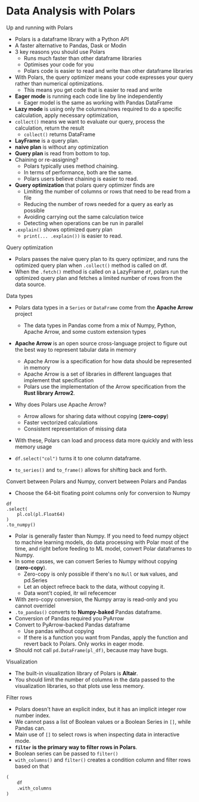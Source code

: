# Data Analysis with Polars

Up and running with Polars
- Polars is a dataframe library with a Python API 
- A faster alternative to Pandas, Dask or Modin
- 3 key reasons you should use Polars
  - Runs much faster than other dataframe libraries
  - Optimises your code for you
  - Polars code is easier to read and write than other dataframe libraries
- With Polars, the query optimizer means your code expresses your query rather than numerical optimizations.
  - This means you get code that is easier to read and write
- **Eager mode** is running each code line by line independently
  - Eager model is the same as working with Pandas DataFrame
- **Lazy mode** is using only the columns/rows required to do a specific calculation, apply necessary optimization, 
- `collect()` means we want to evaluate our query, process the calculation, return the result
  - `collect()` returns DataFrame 
- **LayFrame** is a query plan.
- **naive plan** is without any optimization
- **Query plan** is read from bottom to top.
- Chaining or re-assigning?
  - Polars typically uses method chaining.
  - In terms of performance, both are the same.
  - Polars users believe chaining is easier to read.
- **Query optimization** that polars query optimizer finds are
  - Limiting the number of columns or rows that need to be read from a file
  - Reducing the number of rows needed for a query as early as possible
  - Avoiding carrying out the same calculation twice
  - Detecting when operations can be run in parallel
- `.explain()` shows optimized query plan
  - `print(... .explain())` is easier to read.

Query optimization
- Polars passes the naive query plan to its query optimizer, and runs the optimized query plan when `.collect()` method is called on df.
- When the `.fetch()` method is called on a LazyFrame `df`, polars run the optimized query plan and fetches a limited number of rows from the data source.

Data types
- Polars data types in a `Series` or `DataFrame` come from the **Apache Arrow** project
  - The data types in Pandas come from a mix of Numpy, Python, Apache Arrow, and some custom extension types
- **Apache Arrow** is an open source cross-language project to figure out the best way to represent tabular data in memory
  - Apache Arrow is a specification for how data should be represented in memory
  - Apache Arrow is a set of libraries in different languages that implement that specification
  - Polars use the implementation of the Arrow specification from the **Rust library Arrow2**.
- Why does Polars use Apache Arrow?
  - Arrow allows for sharing data without copying (**zero-copy**)
  - Faster vectorized calculations
  - Consistent representation of missing data
- With these, Polars can load and process data more quickly and with less memory usage

- `df.select("col")` turns it to one column dataframe.
- `to_series()` and `to_frame()` allows for shifting back and forth.

Convert between Polars and Numpy, convert between Polars and Pandas
- Choose the 64-bit floating point columns only for conversion to Numpy
```
df
.select(
    pl.col(pl.Float64)
)
.to_numpy()
```
- Polar is generally faster than Numpy. If you need to feed numpy object to machine learning models, do data processing with Polar most of the time, and right before feeding to ML model, convert Polar dataframes to Numpy.
- In some casses, we can convert Series to Numpy without copying (**zero-copy**).
  - Zero-copy is only possible if there's no `Null` or `NaN` values, and pd.Series
  - Let an object refrece back to the data, without copying it.
  - Data wont't copied, itr wil refecemcer 
- With zero-copy conversion, the Numpy array is read-only and you cannot overridel
- `.to_pandas()` converts to **Numpy-baked** Pandas dataframe.
- Conversion of Pandas required you PyArrow
- Convert to PyArrow-backed Pandas dataframe
  - Use pandas without copying 
  - If there is a function you want from Pandas, apply the function and revert back to Polars. Only works in eager mode.
- Should not call `pd.DataFrame(pl_df)`, because may have bugs.

Visualization
- The built-in visualization library of Polars is **Altair**.
- You should limit the number of columns in the data passed to the visualization libraries, so that plots use less memory.

Filter rows
- Polars doesn't have an explicit index, but it has an implicit integer row number index.
- We cannot pass a list of Boolean values or a Boolean Series in `[]`, while Pandas can.
- Main use of `[]` to select rows is when inspecting data in interactive mode.
- **`filter` is the primary way to filter rows in Polars**.
- Boolean series can be passed to `filter()`
- `with_columns()` and `filter()` creates a condition column and filter rows based on that
```python
(
    df
    .with_columns
)
```